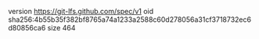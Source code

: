 version https://git-lfs.github.com/spec/v1
oid sha256:4b55b35f382bf8765a74a1233a2588c60d278056a31cf3718732ec6d80856ca6
size 464

